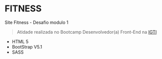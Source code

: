 # FITNESS
Site Fitness - Desafio modulo 1

> Atidade realizada no Bootcamp Desenvolvedor(a) Front-End na [IGTI](https://www.igti.com.br/) 

- HTML 5  
- BootStrap V5.1  
- SASS


